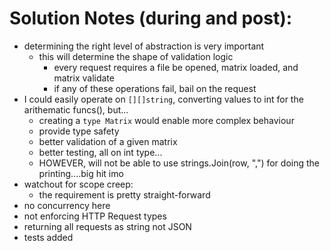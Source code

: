 # Solution Notes (during and post):

- determining the right level of abstraction is very important
  - this will determine the shape of validation logic
    - every request requires a file be opened, matrix loaded, and matrix validate
    - if any of these operations fail, bail on the request
- I could easily operate on `[][]string`, converting values to int for the arithematic funcs(), but...
  - creating a `type Matrix` would enable more complex behaviour
  - provide type safety
  - better validation of a given matrix
  - better testing, all on int type...
  - HOWEVER, will not be able to use strings.Join(row, ",") for doing the printing....big hit imo
- watchout for scope creep:
  - the requirement is pretty straight-forward
- no concurrency here
- not enforcing HTTP Request types
- returning all requests as string not JSON
- tests added
